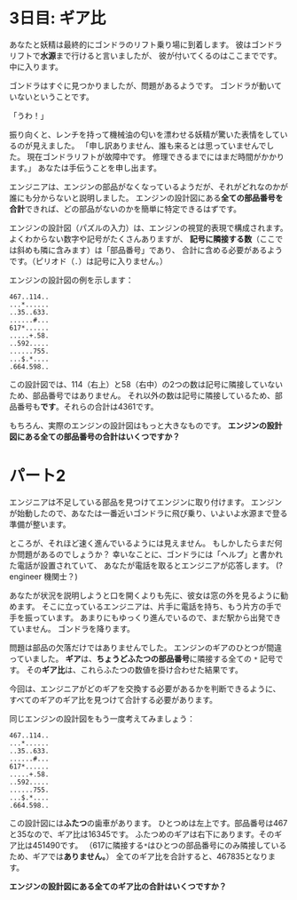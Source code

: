 # 3日目: ギア比

あなたと妖精は最終的にゴンドラのリフト乗り場に到着します。
彼はゴンドラリフトで**水源**まで行けると言いましたが、
彼が付いてくるのはここまでです。中に入ります。

ゴンドラはすぐに見つかりましたが、問題があるようです。
ゴンドラが動いていないということです。

「うわ！」

振り向くと、レンチを持って機械油の匂いを漂わせる妖精が驚いた表情をしているのが見えました。
「申し訳ありません、誰も来るとは思っていませんでした。
現在ゴンドラリフトが故障中です。
修理できるまでにはまだ時間がかかります。」
あなたは手伝うことを申し出ます。

エンジニアは、エンジンの部品がなくなっているようだが、それがどれなのかが誰にも分からないと説明しました。
エンジンの設計図にある**全ての部品番号を合計**できれば、どの部品がないのかを簡単に特定できるはずです。

エンジンの設計図（パズルの入力）は、エンジンの視覚的表現で構成されます。
よくわからない数字や記号がたくさんありますが、
**記号に隣接する数**（ここでは斜めも隣に含みます）は「部品番号」であり、
合計に含める必要があるようです。（ピリオド（`.`）は記号に入りません。）

エンジンの設計図の例を示します：

```
467..114..
...*......
..35..633.
......#...
617*......
.....+.58.
..592.....
......755.
...$.*....
.664.598..
```

この設計図では、114（右上）と58（右中）の2つの数は記号に隣接していないため、部品番号ではありません。
それ以外の数は記号に隣接しているため、部品番号も**です**。それらの合計は4361です。

もちろん、実際のエンジンの設計図はもっと大きなものです。
**エンジンの設計図にある全ての部品番号の合計はいくつですか？**

# パート2

エンジニアは不足している部品を見つけてエンジンに取り付けます。
エンジンが始動したので、あなたは一番近いゴンドラに飛び乗り、いよいよ水源まで登る準備が整います。

ところが、それほど速く進んでいるようには見えません。
もしかしたらまだ何か問題があるのでしょうか？
幸いなことに、ゴンドラには「ヘルプ」と書かれた電話が設置されていて、
あなたが電話を取るとエンジニアが応答します。
(? engineer 機関士？)

あなたが状況を説明しようと口を開くよりも先に、彼女は窓の外を見るように勧めます。
そこに立っているエンジニアは、片手に電話を持ち、もう片方の手で手を振っています。
あまりにもゆっくり進んでいるので、まだ駅から出発できていません。
ゴンドラを降ります。

問題は部品の欠落だけではありませんでした。
エンジンのギアのひとつが間違っていました。
**ギア**は、**ちょうどふたつの部品番号**に隣接する全ての `*` 記号です。
その**ギア比**は、これらふたつの数値を掛け合わせた結果です。

今回は、エンジニアがどのギアを交換する必要があるかを判断できるように、
すべてのギアのギア比を見つけて合計する必要があります。

同じエンジンの設計図をもう一度考えてみましょう：

```
467..114..
...*......
..35..633.
......#...
617*......
.....+.58.
..592.....
......755.
...$.*....
.664.598..
```

この設計図には**ふたつ**の歯車があります。
ひとつめは左上です。部品番号は467と35なので、ギア比は16345です。
ふたつめのギアは右下にあります。そのギア比は451490です。
（617に隣接する`*`はひとつの部品番号にのみ隣接しているため、ギアでは**ありません。**）
全てのギア比を合計すると、467835となります。

**エンジンの設計図にある全てのギア比の合計はいくつですか？**
